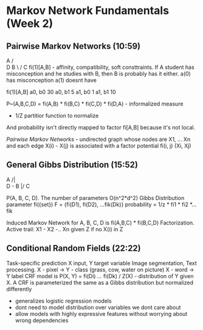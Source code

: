 # Markov Network Fundamentals (Week 2)
## Pairwise Markov Networks (10:59)
  A
 / \
D   B
 \ /
  C
fi(1)[A,B] - affinity, compatibility, soft consttraints. If A student has misconception
and he studies with B, then B is probably has it either.
a(0) has misconception
a(1) doesnt have

fi(1)[A,B]
a0, b0 30
a0, b1  5
a1, b0  1
a1, b1 10

P~(A,B,C,D) = fi(A,B) * fi(B,C) * fi(C,D) * fi(D,A) - informalized
measure
* 1/Z partitior function to normalize

And probability isn't directly mapped to factor fi[A,B] because it's
not local.

*Pairwise Markov Networks* - undirected graph whose nodes are X1,
 ... Xn and each edge X(i) - X(j) is associated with a factor
 potential fi(i, j) (Xi, Xj)
## General Gibbs Distribution (15:52)
  A
 /|\
D - B
 \|/
  C

P(A, B, C, D). The number of parameters O(n^2*d^2)
Gibbs Distribution
parameter fi({set})
F = {fi(D1), fi(D2), ...fik(Dk)}
probability = 1/z * fi1 * fi2 *... fik

Induced Markov Network for A, B, C, D is fi(A,B,C) * fi(B,C,D)
Factorization. Active trail: X1 - X2 -.. Xn given Z if no X(i) in Z
## Conditional Random Fields (22:22)
Task-specific prediction
X input, Y target variable
Image segmentation, Text processing.
X - pixel -> Y - class (grass, cow, water on picture)
X - word  -> Y label
CRF model is P(X, Y) = fi(Di) *...* fi(Dk) / Z(X) - distribution of Y
given X.
A CRF is parameterized the same as a Gibbs distribution but normalized
differently
-  generalizes logistic regression models
-  dont need to model distribution over variables we dont care about
-  allow models with highly expressive features without worrying about
   wrong dependencies
